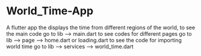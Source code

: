# World_Time-App
A flutter app the displays the time from different regions of the world,
to see the main code go to lib --> main.dart
to see codes for different pages go to lib --> page --> home.dart or loading.dart
to see the code for importing world time go to lib -->  services --> world_time.dart
